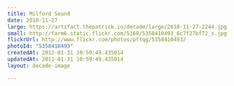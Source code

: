 ```yaml
---
title: Milford Sound
date: 2010-11-27
large: https://artifact.thepatrick.io/decade/large/2010-11-27-2244.jpg
small: http://farm6.static.flickr.com/5168/5358410493_6c7f27bf72_s.jpg
flickrUrl: http://www.flickr.com/photos/pftqg/5358410493/
photoId: "5358410493"
createdAt: 2011-01-31 10:59:49.435014
updatedAt: 2011-01-31 10:59:49.435014
layout: decade-image

---
```


